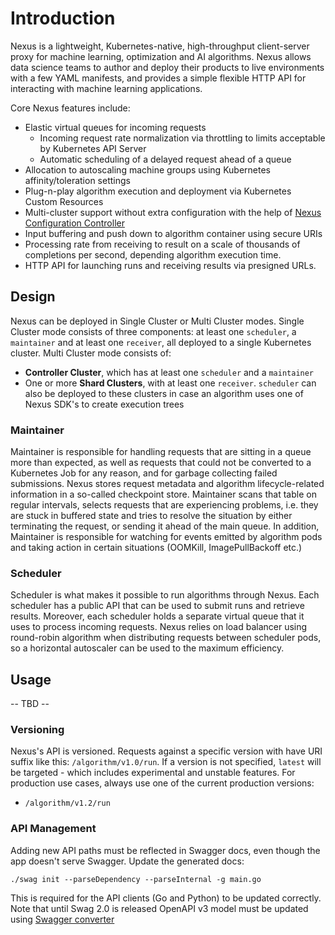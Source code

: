 # Introduction
Nexus is a lightweight, Kubernetes-native, high-throughput client-server proxy for machine learning, optimization and AI algorithms. Nexus allows data science teams to author and deploy their products to live environments with a few YAML manifests, and provides a simple flexible HTTP API for interacting with machine learning applications.

Core Nexus features include:
- Elastic virtual queues for incoming requests
    - Incoming request rate normalization via throttling to limits acceptable by Kubernetes API Server
    - Automatic scheduling of a delayed request ahead of a queue
- Allocation to autoscaling machine groups using Kubernetes affinity/toleration settings
- Plug-n-play algorithm execution and deployment via Kubernetes Custom Resources
- Multi-cluster support without extra configuration with the help of [Nexus Configuration Controller](https://github.com/SneaksAndData/nexus-configuration-controller)
- Input buffering and push down to algorithm container using secure URIs
- Processing rate from receiving to result on a scale of thousands of completions per second, depending algorithm execution time.
- HTTP API for launching runs and receiving results via presigned URLs.

 ## Design
Nexus can be deployed in Single Cluster or Multi Cluster modes. Single Cluster mode consists of three components: at least one `scheduler`, a `maintainer` and at least one `receiver`, all deployed to a single Kubernetes cluster. Multi Cluster mode consists of:
- **Controller Cluster**, which has at least one `scheduler` and a `maintainer`
- One or more **Shard Clusters**, with at least one `receiver`. `scheduler` can also be deployed to these clusters in case an algorithm uses one of Nexus SDK's to create execution trees

### Maintainer
Maintainer is responsible for handling requests that are sitting in a queue more than expected, as well as requests that could not be converted to a Kubernetes Job for any reason, and for garbage collecting failed submissions.
Nexus stores request metadata and algorithm lifecycle-related information in a so-called checkpoint store. Maintainer scans that table on regular intervals, selects requests that are experiencing problems, i.e. they are stuck
in buffered state and tries to resolve the situation by either terminating the request, or sending it ahead of the main queue. In addition, Maintainer is responsible for watching for events emitted by algorithm pods and taking action in certain situations (OOMKill, ImagePullBackoff etc.)

### Scheduler

Scheduler is what makes it possible to run algorithms through Nexus. Each scheduler has a public API that can be used to submit runs and retrieve results. Moreover, each scheduler holds a separate virtual queue that it uses to process incoming requests.
Nexus relies on load balancer using round-robin algorithm when distributing requests between scheduler pods, so a horizontal autoscaler can be used to the maximum efficiency.

## Usage

-- TBD --

### Versioning

Nexus's API is versioned. Requests against a specific version with have URI suffix like this: `/algorithm/v1.0/run`. If a version is not specified, `latest` will be targeted - which includes experimental
and unstable features. For production use cases, always use one of the current production versions: 
- `/algorithm/v1.2/run`

### API Management
Adding new API paths must be reflected in Swagger docs, even though the app doesn't serve Swagger. Update the generated docs:
```shell
./swag init --parseDependency --parseInternal -g main.go
```

This is required for the API clients (Go and Python) to be updated correctly. Note that until Swag 2.0 is released OpenAPI v3 model must be updated using [Swagger converter](https://converter.swagger.io/#/Converter/convertByContent)